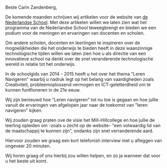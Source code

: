 

Beste Carin Zandenberg,

De komende maanden schrijven wij artikelen voor de website van [de Nederlandse School](http://www.denederlandseschool.nl/). Met deze artikelen willen we laten zien wat het programma van de Nederlandse School teweegbrengt en bieden we een podium voor de meningen en ervaringen van docenten en scholen.

Om andere scholen, docenten en leerlingen te inspireren over de mognelijkheiden die het onderwijs te bieden heeft in deze waanzinnige technologische tijden willen we laten zien hoe u als directie van een innovatieve school na denkt over de snel veranderende technologische wereld in relatie tot het onderwijs.

In de schoolgids van 2014 - 2015 heeft u het over het thema "Leren Navigeren" waarbij u nadruk legt op het belang van vaardigheden zoals Creativiteit, probleemoplossend vermogen en ICT-geletterdheid om te kunnen funtfioneren in de 21e eeuw.

Wij zijn benieuwd hoe "Leren navigeren" tot nu toe is gegaan en hoe jullie vanuit de ervaringen van afgelopen jaar naar de toekomst van "leren navigeren" kijken.

Wij zouden graag praten ove de visie het Mill-Hillcollege en hoe jullie de leerling opleiden om -zoals u zecht op de website- "een volwaardig lid van de maatschappij te kunnen zijn", ondanks zijn snel verranderende aard.


Hiervoor zouden we graag een kort telefonish interview met u afleggen van ongeveer 20 minuten.

Wij horen graag of ons hierbij zou willen helpen, en zo ja wanneer dat voor u het beste uit komt.
